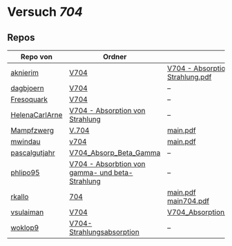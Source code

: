 # Versuch *704*

## Repos

|                Repo von                |                                                                              Ordner                                                                               |                                                                                    PDFs                                                                                    |
|----------------------------------------|-------------------------------------------------------------------------------------------------------------------------------------------------------------------|----------------------------------------------------------------------------------------------------------------------------------------------------------------------------|
|[aknierim](../repo/aknierim)            |[V704](https://github.com/aknierim/AP/tree/master/SoSe/V704)                                                                                                       |[V704 - Absorption von Beta- und Gamma-Strahlung.pdf](https://github.com/aknierim/AP/blob/master/Protokolle/V704%20-%20Absorption%20von%20Beta-%20und%20Gamma-Strahlung.pdf)|
|[dagbjoern](../repo/dagbjoern)          |[V704](https://github.com/dagbjoern/AP-Physik/tree/master/V704)                                                                                                    |–                                                                                                                                                                           |
|[Fresoquark](../repo/Fresoquark)        |[V704](https://github.com/Fresoquark/Anfaengerpraktikum/tree/master/V704)                                                                                          |–                                                                                                                                                                           |
|[HelenaCarlArne](../repo/HelenaCarlArne)|[V704 - Absorption  von Strahlung](https://github.com/HelenaCarlArne/ProtokolleAP/tree/master/V704%20-%20Absorption%20%20von%20Strahlung)                          |–                                                                                                                                                                           |
|[Mampfzwerg](../repo/Mampfzwerg)        |[V.704](https://github.com/Mampfzwerg/Praktikum/tree/master/V.704)                                                                                                 |[main.pdf](https://github.com/Mampfzwerg/Praktikum/blob/master/V.704/latex-template/main.pdf)                                                                               |
|[mwindau](../repo/mwindau)              |[v704](https://github.com/mwindau/praktikum/tree/master/v704)                                                                                                      |[main.pdf](https://github.com/mwindau/praktikum/blob/master/v704/main.pdf)                                                                                                  |
|[pascalgutjahr](../repo/pascalgutjahr)  |[V704_Absorp_Beta_Gamma](https://github.com/pascalgutjahr/Praktikum-1/tree/master/V704_Absorp_Beta_Gamma)                                                          |–                                                                                                                                                                           |
|[phlipo95](../repo/phlipo95)            |[V704 - Absorbtion von gamma- und beta-Strahlung](https://github.com/phlipo95/AP-Praktikum/tree/master/V704%20-%20Absorbtion%20von%20gamma-%20und%20beta-Strahlung)|–                                                                                                                                                                           |
|[rkallo](../repo/rkallo)                |[704](https://github.com/rkallo/APWS1718/tree/master/704)                                                                                                          |[main.pdf](https://github.com/rkallo/APWS1718/blob/master/704/main.pdf)<br/>[main704.pdf](https://github.com/rkallo/APWS1718/blob/master/704/main704.pdf)                   |
|[vsulaiman](../repo/vsulaiman)          |[V704](https://github.com/vsulaiman/Praktikum/tree/master/SS17/V704)                                                                                               |[V704_Absorption_beta_gamma_Strahlung.pdf](https://github.com/vsulaiman/Praktikum/blob/master/AP%20Protokolle/V704_Absorption_beta_gamma_Strahlung.pdf)                     |
|[woklop9](../repo/woklop9)              |[V704-Strahlungsabsorption](https://github.com/woklop9/Anfaengerpraktikum/tree/master/V704-Strahlungsabsorption)                                                   |–                                                                                                                                                                           |
